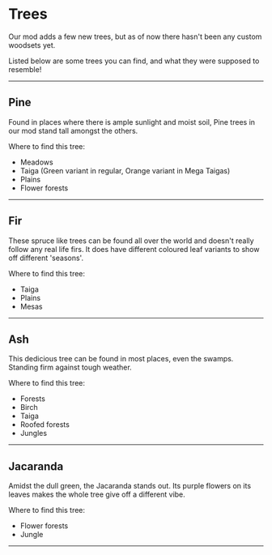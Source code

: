# Trees

Our mod adds a few new trees, but as of 
now there hasn't been any custom woodsets yet.

Listed below are some trees you can find, and what they were supposed to resemble!

---

## Pine

Found in places where there is ample sunlight and moist soil, Pine trees in our mod stand tall amongst the others.

Where to find this tree:
- Meadows
- Taiga (Green variant in regular, Orange variant in Mega Taigas)
- Plains
- Flower forests

---

## Fir

These spruce like trees can be found all over the world and doesn't really follow any real life firs. It does have different coloured leaf variants to show off different 'seasons'.

Where to find this tree:
- Taiga
- Plains
- Mesas

---

## Ash

This dedicious tree can be found in most places, even the swamps. Standing firm against tough weather.

Where to find this tree:
- Forests
- Birch
- Taiga
- Roofed forests
- Jungles

---

## Jacaranda

Amidst the dull green, the Jacaranda stands out. Its purple flowers on its leaves makes the whole tree give off a different vibe.

Where to find this tree:
- Flower forests
- Jungle

---
